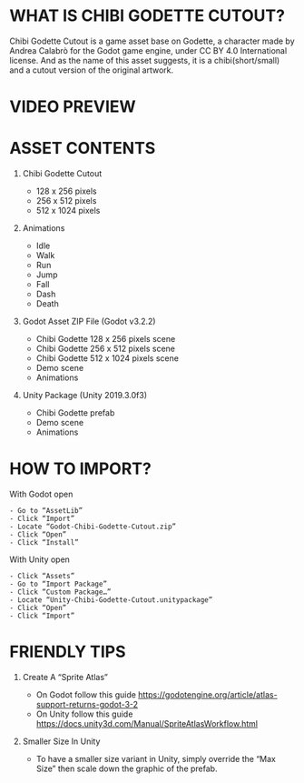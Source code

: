 # WHAT IS CHIBI GODETTE CUTOUT?

Chibi Godette Cutout is a game asset base on Godette, a character made by Andrea Calabrò for the Godot game engine, under CC BY 4.0 International license. And as the name of this asset suggests, it is a chibi(short/small) and a cutout version of the original artwork.


# VIDEO PREVIEW


# ASSET CONTENTS

1. Chibi Godette Cutout
    - 128 x 256 pixels
    - 256 x 512 pixels
    - 512 x 1024 pixels

2. Animations
    - Idle
    - Walk
    - Run
    - Jump
    - Fall
    - Dash
    - Death

3. Godot Asset ZIP File (Godot v3.2.2)
    - Chibi Godette 128 x 256 pixels scene 
    - Chibi Godette 256 x 512 pixels scene
    - Chibi Godette 512 x 1024 pixels scene
    - Demo scene
    - Animations

4. Unity Package (Unity 2019.3.0f3)
    - Chibi Godette prefab
    - Demo scene
    - Animations


# HOW TO IMPORT?

With Godot open

    - Go to “AssetLib”
    - Click “Import”
    - Locate “Godot-Chibi-Godette-Cutout.zip”
    - Click “Open”
    - Click “Install”

With Unity open

    - Click “Assets”
    - Go to “Import Package”
    - Click “Custom Package…”
    - Locate “Unity-Chibi-Godette-Cutout.unitypackage”
    - Click “Open”
    - Click “Import”


# FRIENDLY TIPS

1. Create A “Sprite Atlas”
    - On Godot follow this guide https://godotengine.org/article/atlas-support-returns-godot-3-2
    - On Unity follow this guide https://docs.unity3d.com/Manual/SpriteAtlasWorkflow.html

2. Smaller Size In Unity
    - To have a smaller size variant in Unity, simply override the “Max Size” then scale down the graphic of the prefab.
